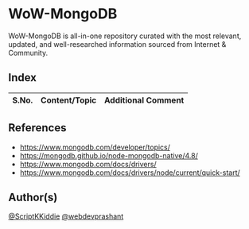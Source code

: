 # WoW-MongoDB
WoW-MongoDB is all-in-one repository curated with the most relevant, updated, and well-researched information sourced from Internet &amp; Community.

## Index

S.No. | Content/Topic | Additional Comment
--- | --- | ---

## References

- https://www.mongodb.com/developer/topics/
- https://mongodb.github.io/node-mongodb-native/4.8/
- https://www.mongodb.com/docs/drivers/
- https://www.mongodb.com/docs/drivers/node/current/quick-start/

## Author(s)

[@ScriptKKiddie](https://github.com/ScriptKKiddie)
[@webdevprashant](https://github.com/webdevprashant)
